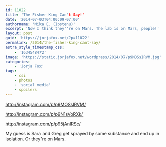 ```yaml
---
id: 11022
title: 'The Fisher King Can't Say!'
date: '2014-07-03T04:00:09-07:00'
authorname: 'Mika E. (Ipstenu)'
excerpt: 'Now I think they''re on Mars. The lab is on Mars, people!'
layout: post
guid: 'https://jorjafox.net/?p=11022'
permalink: /2014/the-fisher-king-cant-say/
astra_style_timestamp_css:
    - '1634548472'
image: 'https://static.jorjafox.net/wordpress/2014/07/p9MOSsIRVM.jpg'
categories:
    - 'Jorja Fox'
tags:
    - csi
    - photos
    - 'social media'
    - spoilers
---
```


http://instagram.com/p/p9MOSsIRVM/

http://instagram.com/p/p9N1sVoRXk/

http://instagram.com/p/p95jAnIRSc/

My guess is Sara and Greg get sprayed by some substance and end up in isolation. Or they're on Mars.
